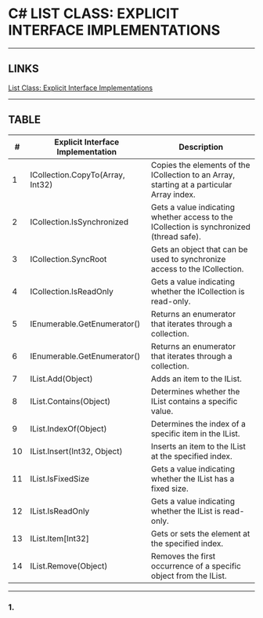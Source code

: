 # C# LIST <T> CLASS: EXPLICIT INTERFACE IMPLEMENTATIONS


---


## LINKS

[List<T> Class: Explicit Interface Implementations](https://learn.microsoft.com/en-us/dotnet/api/system.collections.generic.list-1?view=net-7.0)



---



## TABLE

| #  | Explicit Interface Implementation | Description                                                                               |
|----|-----------------------------------|-------------------------------------------------------------------------------------------|
| 1  | ICollection.CopyTo(Array, Int32)  | Copies the elements of the ICollection to an Array, starting at a particular Array index. |
| 2  | ICollection.IsSynchronized        | Gets a value indicating whether access to the ICollection is synchronized (thread safe).  |
| 3  | ICollection.SyncRoot              | Gets an object that can be used to synchronize access to the ICollection.                 |
| 4  | ICollection<T>.IsReadOnly         | Gets a value indicating whether the ICollection<T> is read-only.                          |
| 5  | IEnumerable.GetEnumerator()       | Returns an enumerator that iterates through a collection.                                 |
| 6  | IEnumerable<T>.GetEnumerator()    | Returns an enumerator that iterates through a collection.                                 |
| 7  | IList.Add(Object)                 | Adds an item to the IList.                                                                |
| 8  | IList.Contains(Object)            | Determines whether the IList contains a specific value.                                   |
| 9  | IList.IndexOf(Object)             | Determines the index of a specific item in the IList.                                     |
| 10 | IList.Insert(Int32, Object)       | Inserts an item to the IList at the specified index.                                      |
| 11 | IList.IsFixedSize                 | Gets a value indicating whether the IList has a fixed size.                               |
| 12 | IList.IsReadOnly                  | Gets a value indicating whether the IList is read-only.                                   |
| 13 | IList.Item[Int32]                 | Gets or sets the element at the specified index.                                          |
| 14 | IList.Remove(Object)              | Removes the first occurrence of a specific object from the IList.                         |



---



### 1. 